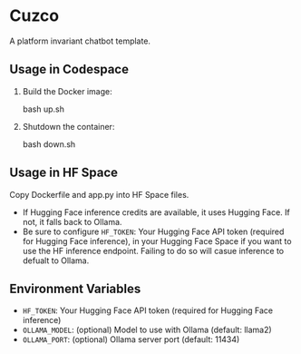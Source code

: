 
# Cuzco
A platform invariant chatbot template.

## Usage in Codespace

1. Build the Docker image:

	bash up.sh

2. Shutdown the container:

	bash down.sh

## Usage in HF Space

Copy Dockerfile and app.py into HF Space files.
	
- If Hugging Face inference credits are available, it uses Hugging Face. If not, it falls back to Ollama.
- Be sure to configure `HF_TOKEN`: Your Hugging Face API token (required for Hugging Face inference), in your Hugging Face Space if you want to use the HF inference endpoint. Failing to do so will casue inference to defualt to Ollama.

## Environment Variables
- `HF_TOKEN`: Your Hugging Face API token (required for Hugging Face inference)
- `OLLAMA_MODEL`: (optional) Model to use with Ollama (default: llama2)
- `OLLAMA_PORT`: (optional) Ollama server port (default: 11434)
